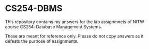 # CS254-DBMS
This repository contains my answers for the lab assignmnets of NITW course CS254: Database Management Systems.

These are meant for reference only. Please do not copy answers as it defeats the purpose of assignments.
